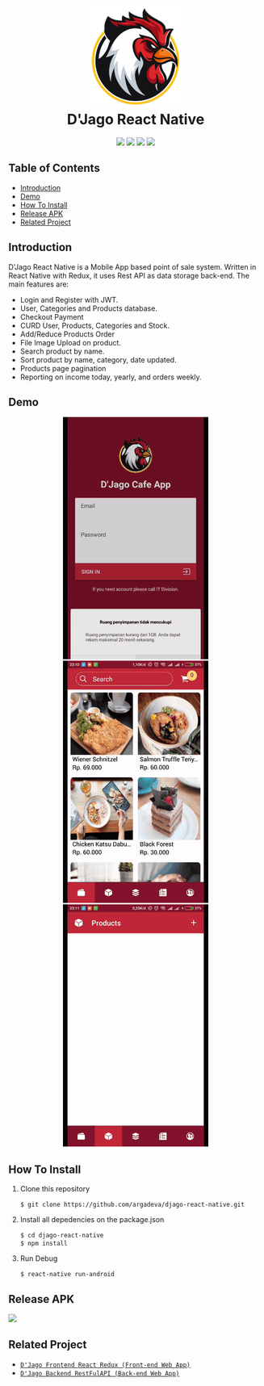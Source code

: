 <h1 align="center">
  <br>
  <img src="https://github.com/argadeva/djago-backend-restfulapi/raw/master/demo/logo.png" width="200">
  <br>
  D'Jago React Native
  <br>
</h1>

<p align="center">
  <img src="https://img.shields.io/badge/Node.js-v12.14.1-success">
  <img src="https://img.shields.io/badge/ReactNative-v0.61.5-informational">
  <img src="https://img.shields.io/badge/Axios-v0.19.2-orange">
  <img src="https://img.shields.io/badge/Redux-v4.0.5-orange">
</p>

## Table of Contents

- [Introduction](#introduction)
- [Demo](#demo)
- [How To Install](#how-to-install)
- [Release APK](#release-apk)
- [Related Project](#related-project)

## Introduction

D'Jago React Native is a Mobile App based point of sale system. Written in React Native with Redux, it uses Rest API as data storage back-end. The main features are:

- Login and Register with JWT.
- User, Categories and Products database.
- Checkout Payment
- CURD User, Products, Categories and Stock.
- Add/Reduce Products Order
- File Image Upload on product.
- Search product by name.
- Sort product by name, category, date updated.
- Products page pagination
- Reporting on income today, yearly, and orders weekly.

## Demo

<p align="center">
 <img src="https://github.com/argadeva/djago-react-native/raw/master/src/assets/demo_login.gif" />
 <img src="https://github.com/argadeva/djago-react-native/raw/master/src/assets/demo_checkout.gif" />
 <img src="https://github.com/argadeva/djago-react-native/raw/master/src/assets/demo_fitur.gif" />
</p>

## How To Install

1. Clone this repository
   ```
   $ git clone https://github.com/argadeva/djago-react-native.git
   ```
2. Install all depedencies on the package.json
   ```
   $ cd djago-react-native
   $ npm install
   ```
3. Run Debug
   ```
   $ react-native run-android
   ```

## Release APK

<a href="https://drive.google.com/file/d/1-7WLWSFGO00E_IrgzAEkcPiFl3Dmx45E/view?usp=sharing">
  <img src="https://img.shields.io/badge/Download%20on%20the-Google%20Drive-blue.svg?style=popout&logo=google-drive"/>
</a>

## Related Project

- [`D'Jago Frontend React Redux (Front-end Web App)`](https://github.com/argadeva/djago-frontend-react-redux)
- [`D'Jago Backend RestFulAPI (Back-end Web App)`](https://github.com/argadeva/djago-backend-restfulapi)
